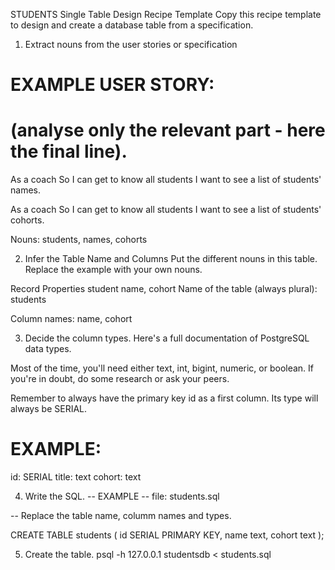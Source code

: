 STUDENTS
Single Table Design Recipe Template
Copy this recipe template to design and create a database table from a specification.

1. Extract nouns from the user stories or specification
# EXAMPLE USER STORY:
# (analyse only the relevant part - here the final line).

As a coach
So I can get to know all students
I want to see a list of students' names.

As a coach
So I can get to know all students
I want to see a list of students' cohorts.

Nouns:
students, names, cohorts

2. Infer the Table Name and Columns
Put the different nouns in this table. Replace the example with your own nouns.

Record	Properties
student	name, cohort
Name of the table (always plural): students

Column names: name, cohort

3. Decide the column types.
Here's a full documentation of PostgreSQL data types.

Most of the time, you'll need either text, int, bigint, numeric, or boolean. If you're in doubt, do some research or ask your peers.

Remember to always have the primary key id as a first column. Its type will always be SERIAL.

# EXAMPLE:

id: SERIAL
title: text
cohort: text

4. Write the SQL.
-- EXAMPLE
-- file: students.sql

-- Replace the table name, columm names and types.

CREATE TABLE students (
  id SERIAL PRIMARY KEY,
  name text,
  cohort text
);

5. Create the table.
psql -h 127.0.0.1 studentsdb < students.sql